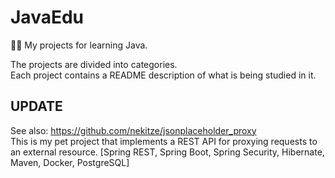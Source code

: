 # JavaEdu
👀🧠 My projects for learning Java.

The projects are divided into categories. <br>
Each project contains a README description of what is being studied in it.

## UPDATE
See also: https://github.com/nekitze/jsonplaceholder_proxy<br>
This is my pet project that implements a REST API for proxying requests to an external resource. [Spring REST, Spring Boot, Spring Security, Hibernate, Maven, Docker, PostgreSQL]
